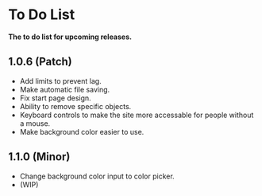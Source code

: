 # To Do List
<b>The to do list for upcoming releases.</b>

## 1.0.6 (Patch)
- Add limits to prevent lag.
- Make automatic file saving.
- Fix start page design.
- Ability to remove specific objects.
- Keyboard controls to make the site more accessable for people without a mouse.
- Make background color easier to use.

## 1.1.0 (Minor)
- Change background color input to color picker.
- (WIP)
